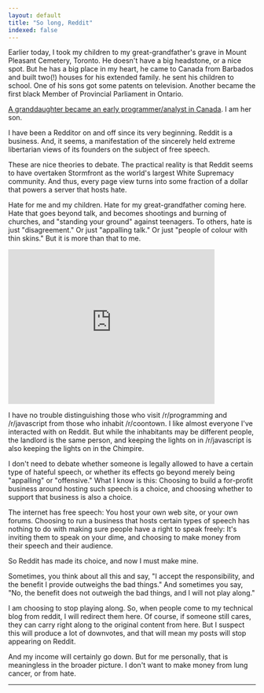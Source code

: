 ```yaml
---
layout: default
title: "So long, Reddit"
indexed: false
---
```


Earlier today, I took my children to my great-grandfather's grave in Mount Pleasant Cemetery, Toronto. He doesn't have a big headstone, or a nice spot. But he has a big place in my heart, he came to Canada from Barbados and built two(!) houses for his extended family. he sent his children to school. One of his sons got some patents on television. Another became the first black Member of Provincial Parliament in Ontario.

[A granddaughter became an early programmer/analyst in Canada][1]. I am her son.

[1]: http://braythwayt.com/posterous/2012/03/29/a-womans-story.html

I have been a Redditor on and off since its very beginning. Reddit is a business. And, it seems, a manifestation of the sincerely held extreme libertarian views of its founders on the subject of free speech.

These are nice theories to debate. The practical reality is that Reddit seems to have overtaken Stormfront as the world's largest White Supremacy community. And thus, every page view turns into some fraction of a dollar that powers a server that hosts hate.

Hate for me and my children. Hate for my great-grandfather coming here. Hate that goes beyond talk, and becomes shootings and burning of churches, and "standing your ground" against teenagers. To others, hate is just "disagreement." Or just "appalling talk." Or just "people of colour with thin skins." But it is more than that to me.

<iframe width="420" height="315" src="https://www.youtube.com/embed/h4ZyuULy9zs" frameborder="0" allowfullscreen></iframe>

I have no trouble distinguishing those who visit /r/programming and /r/javascript from those who inhabit /r/coontown. I like almost everyone I've interacted with on Reddit. But while the inhabitants may be different people, the landlord is the same person, and keeping the lights on in /r/javascript is also keeping the lights on in the Chimpire.

I don't need to debate whether someone is legally allowed to have a certain type of hateful speech, or whether its effects go beyond merely being "appalling" or "offensive." What I know is this: Choosing to build a for-profit business around hosting such speech is a choice, and choosing whether to support that business is also a choice.

The internet has free speech: You host your own web site, or your own forums. Choosing to run a business that hosts certain types of speech has nothing to do with making sure people have a right to speak freely: It's inviting them to speak on your dime, and choosing to make money from their speech and their audience.

So Reddit has made its choice, and now I must make mine.

Sometimes, you think about all this and say, "I accept the responsibility, and the benefit I provide outweighs the bad things." And sometimes you say, "No, the benefit does not outweigh the bad things, and I will not play along."

I am choosing to stop playing along. So, when people come to my technical blog from reddit, I will redirect them here. Of course, if someone still cares, they can carry right along to the original content from here. But I suspect this will produce a lot of downvotes, and that will mean my posts will stop appearing on Reddit.

And my income will certainly go down. But for me personally, that is meaningless in the broader picture. I don't want to make money from lung cancer, or from hate.

---

